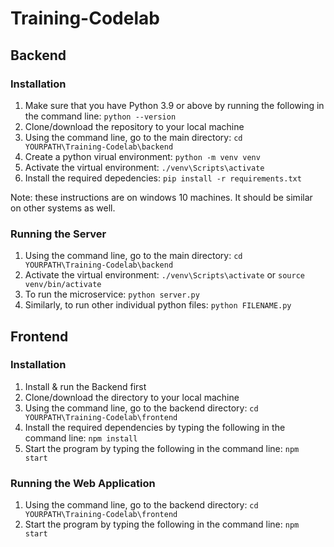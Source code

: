 # Training-Codelab
## Backend
### Installation
1. Make sure that you have Python 3.9 or above by running the following in the command line: `python --version`
2. Clone/download the repository to your local machine
3. Using the command line, go to the main directory: `cd YOURPATH\Training-Codelab\backend`
4. Create a python virual environment: `python -m venv venv`
5. Activate the virtual environment: `./venv\Scripts\activate`
6. Install the required depedencies: `pip install -r requirements.txt`

Note: these instructions are on windows 10 machines. It should be similar on other systems as well.

### Running the Server
1. Using the command line, go to the main directory: `cd YOURPATH\Training-Codelab\backend`
2. Activate the virtual environment: `./venv\Scripts\activate` or `source venv/bin/activate` 
3. To run the microservice: `python server.py`
4. Similarly, to run other individual python files: `python FILENAME.py`


## Frontend
### Installation
1. Install & run the Backend first
2. Clone/download the directory to your local machine
3. Using the command line, go to the backend directory: `cd YOURPATH\Training-Codelab\frontend`
4. Install the required dependencies by typing the following in the command line: `npm install`
5. Start the program by typing the following in the command line: `npm start`

### Running the Web Application
1. Using the command line, go to the backend directory: `cd YOURPATH\Training-Codelab\frontend`
2. Start the program by typing the following in the command line: `npm start`
